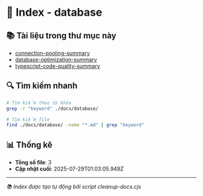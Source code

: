 # 📁 Index - database

## 📚 Tài liệu trong thư mục này

- [connection-pooling-summary](./connection-pooling-summary.md)
- [database-optimization-summary](./database-optimization-summary.md)
- [typescript-code-quality-summary](./typescript-code-quality-summary.md)

## 🔍 Tìm kiếm nhanh

```bash
# Tìm kiếm theo từ khóa
grep -r "keyword" ./docs/database/

# Tìm kiếm file
find ./docs/database/ -name "*.md" | grep "keyword"
```

## 📊 Thống kê

- **Tổng số file**: 3
- **Cập nhật cuối**: 2025-07-29T01:03:05.949Z

---

_📚 Index được tạo tự động bởi script cleanup-docs.cjs_

